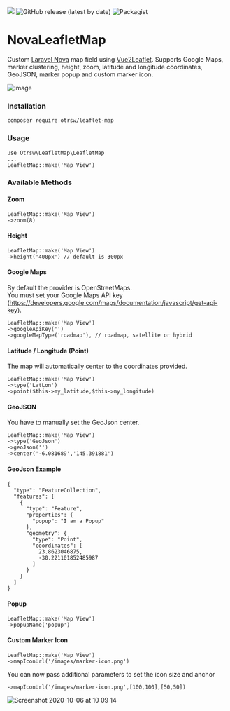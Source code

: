 ![](https://img.shields.io/github/stars/iMuMz/NovaLeafletMap?&style=flat-square)
![GitHub release (latest by date)](https://img.shields.io/github/v/release/iMuMz/NovaLeafletMap?color=yellow&style=flat-square)
![Packagist](https://img.shields.io/packagist/dt/otrsw/leaflet-map?color=green&logo=testing&style=flat-square)
# NovaLeafletMap
Custom [Laravel Nova](https://nova.laravel.com/) map field using [Vue2Leaflet](https://korigan.github.io/Vue2Leaflet). Supports Google Maps, marker clustering, height, zoom, latitude and longitude coordinates, GeoJSON, marker popup and custom marker icon.

![image](https://user-images.githubusercontent.com/22936672/83330778-dd997200-a291-11ea-997d-39f10e520b91.png)

### Installation

```
composer require otrsw/leaflet-map
```
### Usage

```
use Otrsw\LeafletMap\LeafletMap
...
LeafletMap::make('Map View')
```
### Available Methods

#### Zoom
```
LeafletMap::make('Map View')
->zoom(8)
```
#### Height
```
LeafletMap::make('Map View')
->height('400px') // default is 300px
```
#### Google Maps
By default the provider is OpenStreetMaps.<br> 
You must set your Google Maps API key (https://developers.google.com/maps/documentation/javascript/get-api-key).
```
LeafletMap::make('Map View')
->googleApiKey('')
->googleMapType('roadmap'), // roadmap, satellite or hybrid
```
#### Latitude / Longitude (Point)
The map will automatically center to the coordinates provided.
```
LeafletMap::make('Map View')
->type('LatLon')
->point($this->my_latitude,$this->my_longitude)
```
#### GeoJSON
You have to manually set the GeoJson center.
```
LeafletMap::make('Map View')
->type('GeoJson')
->geoJson('')
->center('-6.081689','145.391881')
```
#### GeoJson Example 
```
{
  "type": "FeatureCollection",
  "features": [
    {
      "type": "Feature",
      "properties": {
        "popup": "I am a Popup"
      },
      "geometry": {
        "type": "Point",
        "coordinates": [
          23.8623046875,
          -30.221101852485987
        ]
      }
    }
  ]
}
```

#### Popup
```
LeafletMap::make('Map View')
->popupName('popup')
```
#### Custom Marker Icon
```
LeafletMap::make('Map View')
->mapIconUrl('/images/marker-icon.png')
```
You can now pass additional parameters to set the icon size and anchor
```
->mapIconUrl('/images/marker-icon.png',[100,100],[50,50])
```
![Screenshot 2020-10-06 at 10 09 14](https://user-images.githubusercontent.com/22936672/95176131-b6612d00-07bc-11eb-8b1e-3489bb242a37.png)

